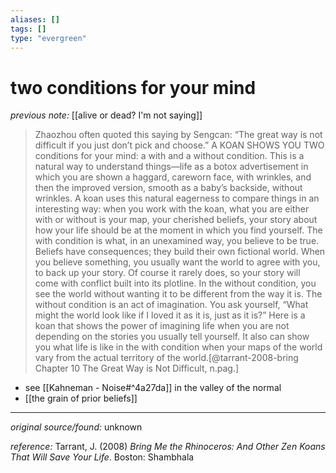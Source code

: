 ```yaml
---
aliases: []
tags: []
type: "evergreen"
---
```


# two conditions for your mind

_previous note:_ [[alive or dead? I'm not saying]]

> Zhaozhou often quoted this saying by Sengcan:
“The great way is not difficult if you just don’t pick and choose.”
> A KOAN SHOWS YOU TWO conditions for your mind: a with and a without condition. This is a natural way to understand things—life as a botox advertisement in which you are shown a haggard, careworn face, with wrinkles, and then the improved version, smooth as a baby’s backside, without wrinkles. A koan uses this natural eagerness to compare things in an interesting way: when you work with the koan, what you are either with or without is your map, your cherished beliefs, your story about how your life should be at the moment in which you find yourself.
> The with condition is what, in an unexamined way, you believe to be true. Beliefs have consequences; they build their own fictional world. When you believe something, you usually want the world to agree with you, to back up your story. Of course it rarely does, so your story will come with conflict built into its plotline. In the without condition, you see the world without wanting it to be different from the way it is. The without condition is an act of imagination. You ask yourself, “What might the world look like if I loved it as it is, just as it is?” Here is a koan that shows the power of imagining life when you are not depending on the stories you usually tell yourself. It also can show you what life is like in the with condition when your maps of the world vary from the actual territory of the world.[@tarrant-2008-bring Chapter 10 The Great Way is Not Difficult, n.pag.]

- see [[Kahneman - Noise#^4a27da]] in the valley of the normal
- [[the grain of prior beliefs]]

---

_original source/found:_ unknown

_reference:_ Tarrant, J. (2008) _Bring Me the Rhinoceros: And Other Zen Koans That Will Save Your Life_. Boston: Shambhala


